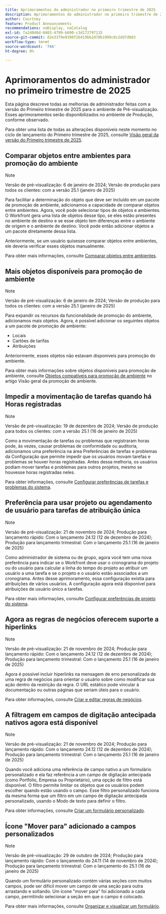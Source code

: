 ```yaml
---
title: Aprimoramentos do administrador no primeiro trimestre de 2025
description: Aprimoramentos do administrador no primeiro trimestre de 2025
author: Courtney
feature: Product Announcements
recommendations: noDisplay, noCatalog
exl-id: fa24040d-0403-4799-b690-c3d172797115
source-git-commit: d2e3379e9390f2b419bb2d78b1999c8c2dd7d0d3
workflow-type: tm+mt
source-wordcount: '744'
ht-degree: 0%

---
```


# Aprimoramentos do administrador no primeiro trimestre de 2025

Esta página descreve todas as melhorias de administrador feitas com a versão do Primeiro trimestre de 2025 para o ambiente de Pré-visualização. Esses aprimoramentos serão disponibilizados no ambiente de Produção, conforme observado.

Para obter uma lista de todas as alterações disponíveis neste momento no ciclo de lançamento do Primeiro trimestre de 2025, consulte [Visão geral da versão do Primeiro trimestre de 2025](/help/quicksilver/product-announcements/product-releases/25-q1-release-activity/25-q1-release-overview.md).

## Comparar objetos entre ambientes para promoção do ambiente

>[!NOTE]
>
>Versão de pré-visualização: 6 de janeiro de 2024; Versão de produção para todos os clientes: com a versão 25.1 (janeiro de 2025)

Para facilitar a determinação do objeto que deve ser incluído em um pacote de promoção de ambiente, adicionamos a capacidade de comparar objetos entre ambientes. Agora, você pode selecionar tipos de objetos e ambientes. O Workfront gera uma lista de objetos desse tipo, se eles estão presentes no ambiente de destino e se esse objeto tem diferenças entre o ambiente de origem e o ambiente de destino. Você pode então adicionar objetos a um pacote diretamente dessa lista.

Anteriormente, se um usuário quisesse comparar objetos entre ambientes, ele deveria verificar esses objetos manualmente.

Para obter mais informações, consulte [Comparar objetos entre ambientes](/help/quicksilver/administration-and-setup/set-up-workfront/workfront-testing-environments/environment-promotion-compare.md).

## Mais objetos disponíveis para promoção de ambiente

>[!NOTE]
>
>Versão de pré-visualização: 6 de janeiro de 2024; Versão de produção para todos os clientes: com a versão 25.1 (janeiro de 2025)

Para expandir os recursos da funcionalidade de promoção do ambiente, adicionamos mais objetos. Agora, é possível adicionar os seguintes objetos a um pacote de promoção de ambiente:

* Locais
* Cartões de tarifas
* Atribuições

Anteriormente, esses objetos não estavam disponíveis para promoção do ambiente.

Para obter mais informações sobre objetos disponíveis para promoção de ambiente, consulte [Objetos compatíveis para promoção de ambiente](/help/quicksilver/administration-and-setup/set-up-workfront/workfront-testing-environments/environment-promotion-in-wf.md#supported-objects-for-environment-promotion) no artigo Visão geral da promoção de ambiente.

## Impedir a movimentação de tarefas quando há Horas registradas

>[!NOTE]
>
>Versão de pré-visualização: 19 de dezembro de 2024; Versão de produção para todos os clientes: com a versão 25.1 (16 de janeiro de 2025)

Como a movimentação de tarefas ou problemas que registraram horas pode, às vezes, causar problemas de conformidade ou auditoria, adicionamos uma preferência na área Preferências de tarefas e problemas da Configuração que permite impedir que os usuários movam tarefas e problemas se houver horas registradas. Antes dessa melhoria, os usuários podiam mover tarefas e problemas para outros projetos, mesmo se houvesse horas registradas neles.

Para obter informações, consulte [Configurar preferências de tarefas e problemas do sistema](/help/quicksilver/administration-and-setup/set-up-workfront/configure-system-defaults/set-task-issue-preferences.md).

## Preferência para usar projeto ou agendamento de usuário para tarefas de atribuição única

>[!NOTE]
>
>Versão de pré-visualização: 21 de novembro de 2024; Produção para lançamento rápido: Com o lançamento 24.12 (12 de dezembro de 2024); Produção para lançamento trimestral: Com o lançamento 25.1 (16 de janeiro de 2025)

Como administrador de sistema ou de grupo, agora você tem uma nova preferência para indicar se o Workfront deve usar o cronograma do projeto ou do usuário para calcular a linha do tempo do projeto ao atribuir um usuário a uma tarefa e se o projeto e o usuário estão associados a um cronograma. Antes desse aprimoramento, essa configuração existia para atribuições de vários usuários. A configuração agora está disponível para atribuições de usuário único a tarefas.

Para obter mais informações, consulte [Configurar preferências de projeto do sistema](/help/quicksilver/administration-and-setup/set-up-workfront/configure-system-defaults/set-project-preferences.md).

## Agora as regras de negócios oferecem suporte a hiperlinks

>[!NOTE]
>
>Versão de pré-visualização: 21 de novembro de 2024; Produção para lançamento rápido: Com o lançamento 24.12 (12 de dezembro de 2024); Produção para lançamento trimestral: Com o lançamento 25.1 (16 de janeiro de 2025)

Agora é possível incluir hiperlinks na mensagem de erro personalizada de uma regra de negócios para orientar o usuário sobre como modificar sua ação dentro da restrição da regra. O URL estático pode vincular à documentação ou outras páginas que seriam úteis para o usuário.

Para obter informações, consulte [Criar e editar regras de negócios](/help/quicksilver/administration-and-setup/set-up-workfront/configure-system-defaults/business-rules.md).

## A filtragem em campos de digitação antecipada nativos agora está disponível

>[!NOTE]
>
>Versão de pré-visualização: 21 de novembro de 2024; Produção para lançamento rápido: Com o lançamento 24.12 (12 de dezembro de 2024); Produção para lançamento trimestral: Com o lançamento 25.1 (16 de janeiro de 2025)

Quando você adiciona uma referência de campo nativo a um formulário personalizado e ela faz referência a um campo de digitação antecipada (como Portfolio, Empresa ou Proprietário), uma opção de filtro está disponível. O filtro permite limitar os objetos que os usuários podem escolher quando estão usando o campo. Esse filtro personalizado funciona da mesma forma que um filtro em um campo de digitação antecipada personalizado, usando o Modo de texto para definir o filtro.

Para obter informações, consulte [Criar um formulário personalizado](/help/quicksilver/administration-and-setup/customize-workfront/create-manage-custom-forms/form-designer/design-a-form/design-a-form.md).

## Ícone &quot;Mover para&quot; adicionado a campos personalizados

>[!NOTE]
>
>Versão de pré-visualização: 29 de outubro de 2024; Produção para lançamento rápido: Com o lançamento do 24.11 (14 de novembro de 2024); Produção para lançamento trimestral: Com o lançamento do 25.1 (16 de janeiro de 2025)

Quando um formulário personalizado contém várias seções com muitos campos, pode ser difícil mover um campo de uma seção para outra arrastando e soltando. Um ícone &quot;mover para&quot; foi adicionado a cada campo, permitindo selecionar a seção em que o campo é colocado.

Para obter mais informações, consulte [Organizar e visualizar um formulário](/help/quicksilver/administration-and-setup/customize-workfront/create-manage-custom-forms/form-designer/design-a-form/organize-a-form.md).
